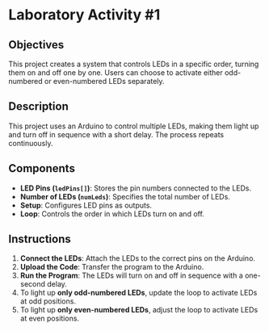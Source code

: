 # Laboratory Activity #1


## Objectives  
This project creates a system that controls LEDs in a specific order, turning them on and off one by one. Users can choose to activate either odd-numbered or even-numbered LEDs separately.  

## Description  
This project uses an Arduino to control multiple LEDs, making them light up and turn off in sequence with a short delay. The process repeats continuously.  

## Components  
- **LED Pins (`ledPins[]`)**: Stores the pin numbers connected to the LEDs.  
- **Number of LEDs (`numLeds`)**: Specifies the total number of LEDs.  
- **Setup**: Configures LED pins as outputs.  
- **Loop**: Controls the order in which LEDs turn on and off.  

## Instructions  

1. **Connect the LEDs**: Attach the LEDs to the correct pins on the Arduino.  
2. **Upload the Code**: Transfer the program to the Arduino.  
3. **Run the Program**: The LEDs will turn on and off in sequence with a one-second delay.  
4. To light up **only odd-numbered LEDs**, update the loop to activate LEDs at odd positions.  
5. To light up **only even-numbered LEDs**, adjust the loop to activate LEDs at even positions.  
